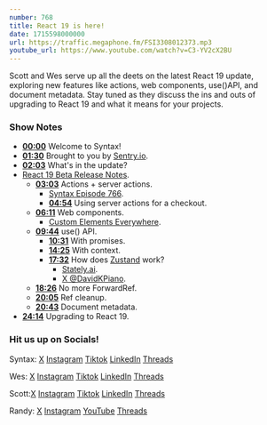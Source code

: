 ```yaml
---
number: 768
title: React 19 is here!
date: 1715598000000
url: https://traffic.megaphone.fm/FSI3308012373.mp3
youtube_url: https://www.youtube.com/watch?v=C3-YV2cX2BU
---
```


Scott and Wes serve up all the deets on the latest React 19 update, exploring new features like actions, web components, use()API, and document metadata. Stay tuned as they discuss the ins and outs of upgrading to React 19 and what it means for your projects.

### Show Notes

* **[00:00](#t=00:00)** Welcome to Syntax!
* **[01:30](#t=01:30)** Brought to you by [Sentry.io](https://sentry.io/syntax).
* **[02:03](#t=02:03)** What's in the update?
* [React 19 Beta Release Notes](https://react.dev/blog/2024/04/25/react-19).
    * **[03:03](#t=03:03)** Actions + server actions.
        * [Syntax Episode 766](https://syntax.fm/766).
        * **[04:54](#t=04:54)** Using server actions for a checkout.
    * **[06:11](#t=06:11)** Web components.
        * [Custom Elements Everywhere](https://custom-elements-everywhere.com/).
    * **[09:44](#t=09:44)** use() API.
        * **[10:31](#t=10:31)** With promises.
        * **[14:25](#t=14:25)** With context.
        * **[17:32](#t=17:32)** How does [Zustand](https://zustand-demo.pmnd.rs/) work?
            * [Stately.ai](https://stately.ai/).
            * [X @DavidKPiano](https://twitter.com/DavidKPiano).
    * **[18:26](#t=18:26)** No more ForwardRef.
    * **[20:05](#t=20:05)** Ref cleanup.
    * **[20:43](#t=20:43)** Document metadata.
* **[24:14](#t=24:14)** Upgrading to React 19.

### Hit us up on Socials!

Syntax: [X](https://twitter.com/syntaxfm) [Instagram](https://www.instagram.com/syntax_fm/) [Tiktok](https://www.tiktok.com/@syntaxfm) [LinkedIn](https://www.linkedin.com/company/96077407/admin/feed/posts/) [Threads](https://www.threads.net/@syntax_fm)

Wes: [X](https://twitter.com/wesbos) [Instagram](https://www.instagram.com/wesbos/) [Tiktok](https://www.tiktok.com/@wesbos) [LinkedIn](https://www.linkedin.com/in/wesbos/) [Threads](https://www.threads.net/@wesbos)

Scott:[X](https://twitter.com/stolinski) [Instagram](https://www.instagram.com/stolinski/) [Tiktok](https://www.tiktok.com/@stolinski) [LinkedIn](https://www.linkedin.com/in/stolinski/) [Threads](https://www.threads.net/@stolinski)

Randy: [X](https://twitter.com/randyrektor) [Instagram](https://www.instagram.com/randyrektor/) [YouTube](https://www.youtube.com/@randyrektor) [Threads](https://www.threads.net/@randyrektor)
